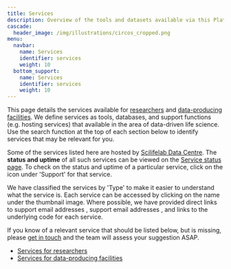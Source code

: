 ```yaml
---
title: Services
description: Overview of the tools and datasets available via this Platform.
cascade:
  header_image: /img/illustrations/circos_cropped.png
menu:
  navbar:
    name: Services
    identifier: services
    weight: 10
  bottom_support:
    name: Services
    identifier: services
    weight: 10
---
```


This page details the services available for [researchers](#for-researchers) and [data-producing facilities](#for-facilities). We define services as tools, databases, and support functions (e.g. hosting services) that available in the area of data-driven life science. Use the search function at the top of each section below to identify services that may be relevant for you.

Some of the services listed here are hosted by [Scilifelab Data Centre](https://data.scilifelab.se/about/). The **status and uptime** of all such services can be viewed on the [Service status page](https://status.dc.scilifelab.se). To check on the status and uptime of a particular service, click on the <i class="bi-hdd-rack"></i> icon under 'Support' for that service.

We have classified the services by 'Type' to make it easier to understand what the service is. Each service can be accessed by clicking on the name under the thumbnail image. Where possible, we have provided direct links to support email addresses <i class="bi bi-envelope-fill"></i>, support email addresses <i class="bi bi-globe"></i>, and links to the underlying code <i class="bi bi-github"></i> for each service.

If you know of a relevant service that should be listed below, but is missing, please [get in touch](/contact/) and the team will assess your suggestion ASAP.

<ul>
  <li><a href="#for-researchers">Services for researchers <i class="bi bi-arrow-down-square-fill"></i></a></li>
  <li><a href="#for-facilities">Services for data-producing facilities <i class="bi bi-arrow-down-square-fill"></i></a></li>
</ul>
